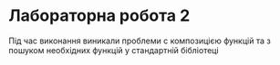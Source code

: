 # Лабораторна робота 2
Під час виконання виникали проблеми с композицією функцій та з пошуком необхідних функцій у стандартній бібліотеці
